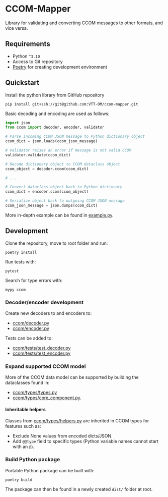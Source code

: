 # CCOM-Mapper
Library for validating and converting CCOM messages to other formats, and vice versa.


## Requirements
- Python `^3.10`
- Access to Git repository
- [Poetry](https://python-poetry.org/) for creating development environment

## Quickstart
Install the python library from GitHub repository
```
pip install git+ssh://git@github.com:VTT-OM/ccom-mapper.git
```
Basic decoding and encoding are used as follows:
```python
import json
from ccom import decoder, encoder, validator

# Parse incoming CCOM JSON message to Python dictionary object
ccom_dict = json.loads(ccom_json_message)  

# Validator raises an error if message is not valid CCOM
validator.validate(ccom_dict)  

# Decode dictionary object to CCOM dataclass object
ccom_object = decoder.ccom(ccom_dict)

# ...

# Convert dataclass object back to Python dictionary
ccom_dict = encoder.ccom(ccom_object)

# Serialize object back to outgoing CCOM JSON message
ccom_json_message = json.dumps(ccom_dict)
```
More in-depth example can be found in [example.py](example.py).

## Development
Clone the repository, move to root folder and run:
```
poetry install
```
Run tests with:
```
pytest
```
Search for type errors with:
```
mypy ccom
```

### Decoder/encoder development
Create new decoders to  and encoders to:
- [ccom/decoder.py](ccom/decoder.py)
- [ccom/encoder.py](ccom/encoder.py)

Tests can be added to:
- [ccom/tests/test_decoder.py](ccom/tests/test_decoder.py)
- [ccom/tests/test_encoder.py](ccom/tests/test_encoder.py)

### Expand supported CCOM model
More of the CCOM data model can be supported by building the dataclasses found in:
- [ccom/types/types.py](ccom/types/types.py)
- [ccom/types/core_component.py](ccom/types/core_component.py).

#### Inheritable helpers
Classes from [ccom/types/helpers.py](ccom/types/helpers.py) are inherited in CCOM types for features such as:
- Exclude None values from encoded dicts/JSON.
- Add `@@type` field to specific types (Python variable names cannot start with an `@`). 

### Build Python package
Portable Python package can be built with:
```
poetry build
```
The package can then be found in a newly created `dist/` folder at root.
